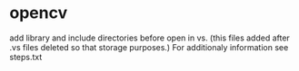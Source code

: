 # opencv
add library and include directories before open in vs.
(this files added after .vs files deleted so that storage purposes.)
For additionaly information see steps.txt
